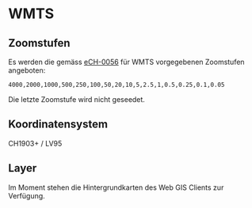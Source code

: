 # WMTS

## Zoomstufen
Es werden die gemäss [eCH-0056](https://www.ech.ch/vechweb/page?p=dossier&documentNumber=eCH-0056&documentVersion=3.0) für WMTS vorgegebenen Zoomstufen angeboten:

`4000,2000,1000,500,250,100,50,20,10,5,2.5,1,0.5,0.25,0.1,0.05`

Die letzte Zoomstufe wird nicht geseedet.

## Koordinatensystem
CH1903+ / LV95

## Layer
Im Moment stehen die Hintergrundkarten des Web GIS Clients zur Verfügung. 

